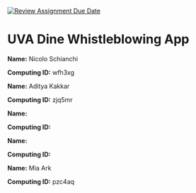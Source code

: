 [![Review Assignment Due Date](https://classroom.github.com/assets/deadline-readme-button-24ddc0f5d75046c5622901739e7c5dd533143b0c8e959d652212380cedb1ea36.svg)](https://classroom.github.com/a/qgEWmaMc)
# UVA Dine Whistleblowing App

__Name:__ Nicolo Schianchi

__Computing ID:__ wfh3xg


__Name:__ Aditya Kakkar

__Computing ID:__ zjq5mr


__Name:__

__Computing ID:__


__Name:__

__Computing ID:__


__Name:__ Mia Ark

__Computing ID:__ pzc4aq

